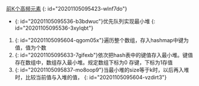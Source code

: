 [前K个高频元素](https://leetcode-cn.com/problems/top-k-frequent-elements/)
{: id="20201105095423-wlnf7do"}

* {: id="20201105095536-b3bdwuc"}优先队列实现最小堆
{: id="20201105095536-3xylqbt"}

1. {: id="20201105095604-qgom05x"}遍历整个数组，存入hashmap中键为值，值为个数
2. {: id="20201105095633-7gifexb"}依次把hash表中的键值存入最小堆。键值存在数组中，数组存入最小堆。规定数组下标为0 存键，下标为1存值
3. {: id="20201105095837-mo8oop9"}当最小堆的size等于k时，以后再入堆时，比较当前值与入堆的值，
{: id="20201105095604-vzdirt3"}
